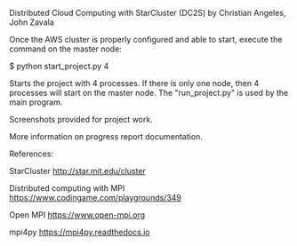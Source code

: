 Distributed Cloud Computing with StarCluster (DC2S)
by Christian Angeles, John Zavala


Once the AWS cluster is properly configured and able to start, execute the command on the master node:

$ python start_project.py 4

Starts the project with 4 processes. If there is only one node, then 4 processes will start on the master node.
The "run_project.py" is used by the main program.

Screenshots provided for project work.

More information on progress report documentation.

References:

StarCluster
http://star.mit.edu/cluster

Distributed computing with MPI
https://www.codingame.com/playgrounds/349

Open MPI
https://www.open-mpi.org

mpi4py
https://mpi4py.readthedocs.io

